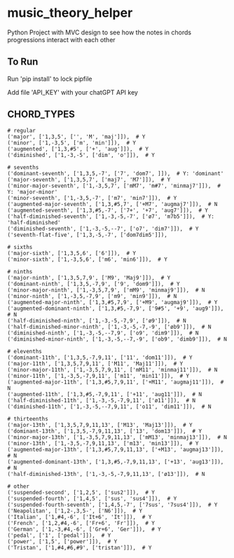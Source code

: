 # music_theory_helper
Python Project with MVC design to see how the notes in chords progressions interact with each other

## To Run
Run 'pip install' to lock pipfile

Add file 'API_KEY' with your chatGPT API key

## CHORD_TYPES 
    # regular
    ('major', ['1,3,5', ['', 'M', 'maj']]),  # Y
    ('minor', ['1,-3,5', ['m', 'min']]),  # Y
    ('augmented', ['1,3,#5', ['+', 'aug']]),  # Y
    ('diminished', ['1,-3,-5', ['dim', 'o']]),  # Y

    # sevenths
    ('dominant-seventh', ['1,3,5,-7', ['7', 'dom7', ]]),  # Y: 'dominant'
    ('major-seventh', ['1,3,5,7', ['maj7', 'M7']]),  # Y
    ('minor-major-seventh', ['1,-3,5,7', ['mM7', 'm#7', 'minmaj7']]),  # Y: 'major-minor'
    ('minor-seventh', ['1,-3,5,-7', ['m7', 'min7']]),  # Y
    ('augmented-major-seventh', ['1,3,#5,7', ['+M7', 'augmaj7']]),  # N
    ('augmented-seventh', ['1,3,#5,-7', ['7+', '+7', 'aug7']]),  # Y
    ('half-diminished-seventh', ['1,-3,-5,-7', ['ø7', 'm7b5']]),  # Y: 'half-diminished'
    ('diminished-seventh', ['1,-3,-5,--7', ['o7', 'dim7']]),  # Y
    ('seventh-flat-five', ['1,3,-5,-7', ['dom7dim5']]), 

    # sixths
    ('major-sixth', ['1,3,5,6', ['6']]),  # Y
    ('minor-sixth', ['1,-3,5,6', ['m6', 'min6']]),  # Y

    # ninths
    ('major-ninth', ['1,3,5,7,9', ['M9', 'Maj9']]),  # Y
    ('dominant-ninth', ['1,3,5,-7,9', ['9', 'dom9']]),  # Y
    ('minor-major-ninth', ['1,-3,5,7,9', ['mM9', 'minmaj9']]),  # N
    ('minor-ninth', ['1,-3,5,-7,9', ['m9', 'min9']]),  # N
    ('augmented-major-ninth', ['1,3,#5,7,9', ['+M9', 'augmaj9']]),  # Y
    ('augmented-dominant-ninth', ['1,3,#5,-7,9', ['9#5', '+9', 'aug9']]),  # N
    ('half-diminished-ninth', ['1,-3,-5,-7,9', ['ø9']]),  # N
    ('half-diminished-minor-ninth', ['1,-3,-5,-7,-9', ['øb9']]),  # N
    ('diminished-ninth', ['1,-3,-5,--7,9', ['o9', 'dim9']]),  # N
    ('diminished-minor-ninth', ['1,-3,-5,--7,-9', ['ob9', 'dimb9']]),  # N

    # elevenths
    ('dominant-11th', ['1,3,5,-7,9,11', ['11', 'dom11']]),  # Y
    ('major-11th', ['1,3,5,7,9,11', ['M11', 'Maj11']]),  # Y
    ('minor-major-11th', ['1,-3,5,7,9,11', ['mM11', 'minmaj11']]),  # N
    ('minor-11th', ['1,-3,5,-7,9,11', ['m11', 'min11']]),  # Y
    ('augmented-major-11th', ['1,3,#5,7,9,11', ['+M11', 'augmaj11']]),  # N
    ('augmented-11th', ['1,3,#5,-7,9,11', ['+11', 'aug11']]),  # N
    ('half-diminished-11th', ['1,-3,-5,-7,9,11', ['ø11']]),  # N
    ('diminished-11th', ['1,-3,-5,--7,9,11', ['o11', 'dim11']]),  # N

    # thirteenths
    ('major-13th', ['1,3,5,7,9,11,13', ['M13', 'Maj13']]),  # Y
    ('dominant-13th', ['1,3,5,-7,9,11,13', ['13', 'dom13']]),  # Y
    ('minor-major-13th', ['1,-3,5,7,9,11,13', ['mM13', 'minmaj13']]),  # N
    ('minor-13th', ['1,-3,5,-7,9,11,13', ['m13', 'min13']]),  # Y
    ('augmented-major-13th', ['1,3,#5,7,9,11,13', ['+M13', 'augmaj13']]),  # N
    ('augmented-dominant-13th', ['1,3,#5,-7,9,11,13', ['+13', 'aug13']]),  # N
    ('half-diminished-13th', ['1,-3,-5,-7,9,11,13', ['ø13']]),  # N

    # other
    ('suspended-second', ['1,2,5', ['sus2']]),  # Y
    ('suspended-fourth', ['1,4,5', ['sus', 'sus4']]),  # Y
    ('suspended-fourth-seventh', ['1,4,5,-7', ['7sus', '7sus4']]),  # Y
    ('Neapolitan', ['1,2-,3,5-', ['N6']]),  # Y
    ('Italian', ['1,#4,-6', ['It+6', 'It']]),  # Y
    ('French', ['1,2,#4,-6', ['Fr+6', 'Fr']]),  # Y
    ('German', ['1,-3,#4,-6', ['Gr+6', 'Ger']]),  # Y
    ('pedal', ['1', ['pedal']]),  # Y
    ('power', ['1,5', ['power']]),  # Y
    ('Tristan', ['1,#4,#6,#9', ['tristan']]),  # Y

